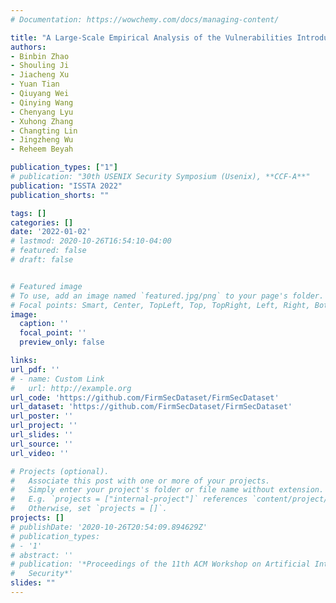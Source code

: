 ```yaml
---
# Documentation: https://wowchemy.com/docs/managing-content/

title: "A Large-Scale Empirical Analysis of the Vulnerabilities Introduced by Third-party Components in IoT Firmware"
authors:
- Binbin Zhao
- Shouling Ji
- Jiacheng Xu
- Yuan Tian
- Qiuyang Wei
- Qinying Wang
- Chenyang Lyu
- Xuhong Zhang
- Changting Lin
- Jingzheng Wu
- Reheem Beyah

publication_types: ["1"]
# publication: "30th USENIX Security Symposium (Usenix), **CCF-A**"
publication: "ISSTA 2022"
publication_shorts: ""

tags: []
categories: []
date: '2022-01-02'
# lastmod: 2020-10-26T16:54:10-04:00
# featured: false
# draft: false


# Featured image
# To use, add an image named `featured.jpg/png` to your page's folder.
# Focal points: Smart, Center, TopLeft, Top, TopRight, Left, Right, BottomLeft, Bottom, BottomRight.
image:
  caption: ''
  focal_point: ''
  preview_only: false

links:
url_pdf: ''
# - name: Custom Link
#   url: http://example.org
url_code: 'https://github.com/FirmSecDataset/FirmSecDataset'
url_dataset: 'https://github.com/FirmSecDataset/FirmSecDataset'
url_poster: ''
url_project: ''
url_slides: ''
url_source: ''
url_video: ''

# Projects (optional).
#   Associate this post with one or more of your projects.
#   Simply enter your project's folder or file name without extension.
#   E.g. `projects = ["internal-project"]` references `content/project/deep-learning/index.md`.
#   Otherwise, set `projects = []`.
projects: []
# publishDate: '2020-10-26T20:54:09.894629Z'
# publication_types:
# - '1'
# abstract: ''
# publication: '*Proceedings of the 11th ACM Workshop on Artificial Intelligence and
#   Security*'
slides: ""
---
```

